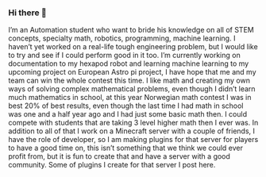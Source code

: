 ### Hi there 👋
I’m an Automation student who want to bride his knowledge on all of STEM concepts, specialty math, robotics, programming, machine learning. I haven’t yet worked on a real-life tough engineering problem, but I would like to try and see if I could perform good in it too. 
I’m currently working on documentation to my hexapod robot and learning machine learning to my upcoming project on European Astro pi project, I have hope that me and my team can win the whole contest this time. 
I like math and creating my own ways of solving complex mathematical problems, even though I didn’t learn much mathematics in school, at this year Norwegian math contest I was in best 20% of best results, even though the last time I had math in school was one and a half year ago and I had just some basic math then. I could compete with students that are taking 3 level higher math then I ever was.
In addition to all of that I work on a Minecraft server with a couple of friends, I have the role of developer, so I am making plugins for that server for players to have a good time on, this isn’t something that we think we could ever profit from, but it is fun to create that and have a server with a good community. Some of plugins I create for that server I post here. 
